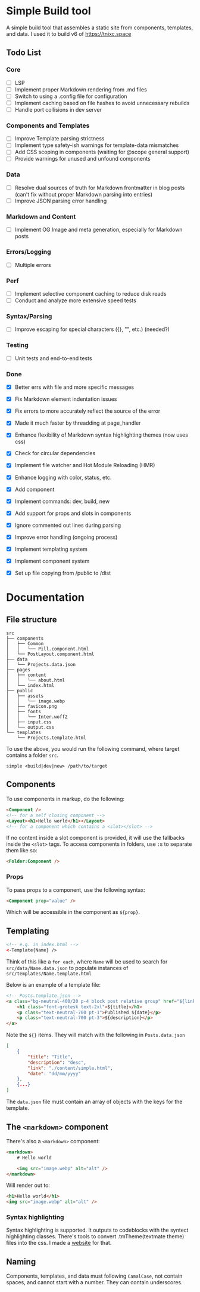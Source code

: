 # Simple Build tool

A simple build tool that assembles a static site from components, templates, and data. I used it to build v6 of https://tnixc.space

## Todo List

### Core
- [ ] LSP
- [ ] Implement proper Markdown rendering from .md files
- [ ] Switch to using a .config file for configuration
- [ ] Implement caching based on file hashes to avoid unnecessary rebuilds
- [ ] Handle port collisions in dev server

### Components and Templates
- [ ] Improve Template parsing strictness
- [ ] Implement type safety-ish warnings for template-data mismatches
- [ ] Add CSS scoping in components (waiting for @scope general support)
- [ ] Provide warnings for unused and unfound components

### Data
- [ ] Resolve dual sources of truth for Markdown frontmatter in blog posts (can't fix without proper Markdown parsing into entries)
- [ ] Improve JSON parsing error handling

### Markdown and Content
- [ ] Implement OG Image and meta generation, especially for Markdown posts

### Errors/Logging
- [ ] Multiple errors

### Perf
- [ ] Implement selective component caching to reduce disk reads
- [ ] Conduct and analyze more extensive speed tests

### Syntax/Parsing
- [ ] Improve escaping for special characters ({}, "", etc.) (needed?)

### Testing
- [ ] Unit tests and end-to-end tests

### Done
- [x] Better errs with file and more specific messages
- [x] Fix Markdown element indentation issues
- [x] Fix errors to more accurately reflect the source of the error
- [x] Made it much faster by threadding at page_handler
- [x] Enhance flexibility of Markdown syntax highlighting themes (now uses css)
- [x] Check for circular dependencies
- [x] Implement file watcher and Hot Module Reloading (HMR)
- [x] Enhance logging with color, status, etc.
- [x] Add <markdown> component
- [x] Implement commands: dev, build, new
- [x] Add support for props and slots in components
- [x] Ignore commented out lines during parsing
- [x] Improve error handling (ongoing process)
- [x] Implement templating system
- [x] Implement component system
- [x] Set up file copying from /public to /dist



# Documentation

## File structure

```
src
├── components
│   ├── Common
│   │   └── Pill.component.html
│   └── PostLayout.component.html
├── data
│   └── Projects.data.json
├── pages
│   ├── content
│   │   └── about.html
│   └── index.html
├── public
│   ├── assets
│   │   └── image.webp
│   ├── favicon.png
│   ├── fonts
│   │   └── Inter.woff2
│   ├── input.css
│   └── output.css
└── templates
    └── Projects.template.html
```

To use the above, you would run the following command, where target contains a folder `src`.

```
simple <build|dev|new> /path/to/target
```

## Components

To use components in markup, do the following:

```html
<Component />
<!-- for a self closing component -->
<Layout><h1>Hello world</h1></Layout>
<!-- for a component which contains a <slot></slot> -->
```

If no content inside a slot component is provided, it will use the fallbacks inside the `<slot>` tags. To access components in folders, use `:`s to separate them like so:

```html
<Folder:Component />
```

### Props

To pass props to a component, use the following syntax:

```html
<Component prop="value" />
```

Which will be accessible in the component as `${prop}`.

## Templating

```html
<!-- e.g. in index.html -->
<-Template{Name} />
```

Think of this like a `for each`, where `Name` will be used to search for `src/data/Name.data.json` to populate instances of `src/templates/Name.template.html`

Below is an example of a template file:

```html
<!-- Posts.template.json -->
<a class="bg-neutral-400/20 p-4 block post relative group" href="${link}">
	<h1 class="font-grotesk text-2xl">${title}</h1>
	<p class="text-neutral-700 pt-1">Published ${date}</p>
	<p class="text-neutral-700 pt-3">${description}</p>
</a>
```

Note the `${}` items. They will match with the following in `Posts.data.json`

```json
[
    {
        "title": "Title",
        "description": "desc",
        "link": "./content/simple.html",
        "date": "dd/mm/yyyy"
    },
    {...}
]
```

The `data.json` file must contain an array of objects with the keys for the template.

## The `<markdown>` component

There's also a `<markdown>` component:

```html
<markdown>
	# Hello world

	<img src="image.webp" alt="alt" />
</markdown>
```

Will render out to:

```html
<h1>Hello world</h1>
<img src="image.webp" alt="alt" />
```

### Syntax highlighting

Syntax highlighting is supported. It outputs to codeblocks with the syntect highlighting classes. There's tools to convert .tmTheme(textmate theme) files into the css. I made a [website](https://tm-theme2css.vercel.app/) for that.

## Naming

Components, templates, and data must following `CamalCase`, not contain spaces, and cannot start with a number. They can contain underscores.


